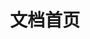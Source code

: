 ---
title: 文档首页
description: LingChat是一个能记住你、懂你情绪、用声音和画面陪你谈心的高自由度虚拟恋人系统。在这里你可以找到详细的用户手册、部署指南和开发文档。
# https://vitepress.dev/reference/default-theme-home-page
layout: home

hero:
  name: "LingChat Docs"
  text: 🐈✨ LingChat - 灵动の人工智能聊天陪伴助手
  tagline: 一个能记住你、懂你情绪、用声音和画面陪你谈心的高自由度虚拟恋人系统
  image:
    src: /avatars/LingChat.png
    alt: LingChat
  actions:
    - theme: brand
      text: 用户手册
      link: /manual/
    - theme: brand
      text: 常见问题
      link: /faq/
    - theme: alt
      text: 开发文档
      link: /develop/

features:
- icon: 🔍  
  title: 永久记忆  
  details: 内嵌RAG技术，实现信息持久存储。  

- icon: 🧠  
  title: 情绪分类  
  details: 自训练模型实时识别AI情绪。  

- icon: 🎭  
  title: 灵动面板  
  details: 表情、动作和气泡颜色随对话实时变化。  

- icon: 💾  
  title: 双档回溯  
  details: 非RAG存档，支持无限历史回溯。  

- icon: 🎧  
  title: VITS耳语  
  details: 提供真实语音和耳语音效。  

- icon: 🎨  
  title: 自定义角色
  details: 可上传OC或游戏角色，自由搭配背景与BGM。
---